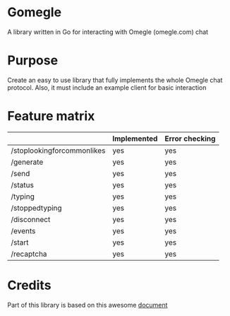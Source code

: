 # Gomegle
A library written in Go for interacting with Omegle (omegle.com) chat

# Purpose
Create an easy to use library that fully implements the whole Omegle chat
protocol. Also, it must include an example client for basic interaction

# Feature matrix
|                            | Implemented | Error checking |
|----------------------------|-------------|----------------|
| /stoplookingforcommonlikes | yes         | yes            |
| /generate                  | yes         | yes            |
| /send                      | yes         | yes            |
| /status                    | yes         | yes            |
| /typing                    | yes         | yes            |
| /stoppedtyping             | yes         | yes            |
| /disconnect                | yes         | yes            |
| /events                    | yes         | yes            |
| /start                     | yes         | yes            |
| /recaptcha                 | yes         | yes            |

# Credits
Part of this library is based on this awesome [document](https://gist.github.com/nucular/e19264af8d7fc8a26ece)
